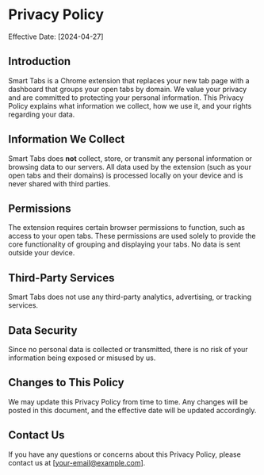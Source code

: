 # Privacy Policy

Effective Date: [2024-04-27]

## Introduction

Smart Tabs is a Chrome extension that replaces your new tab page with a dashboard that groups your open tabs by domain. We value your privacy and are committed to protecting your personal information. This Privacy Policy explains what information we collect, how we use it, and your rights regarding your data.

## Information We Collect

Smart Tabs does **not** collect, store, or transmit any personal information or browsing data to our servers. All data used by the extension (such as your open tabs and their domains) is processed locally on your device and is never shared with third parties.

## Permissions

The extension requires certain browser permissions to function, such as access to your open tabs. These permissions are used solely to provide the core functionality of grouping and displaying your tabs. No data is sent outside your device.

## Third-Party Services

Smart Tabs does not use any third-party analytics, advertising, or tracking services.

## Data Security

Since no personal data is collected or transmitted, there is no risk of your information being exposed or misused by us.

## Changes to This Policy

We may update this Privacy Policy from time to time. Any changes will be posted in this document, and the effective date will be updated accordingly.

## Contact Us

If you have any questions or concerns about this Privacy Policy, please contact us at [your-email@example.com]. 